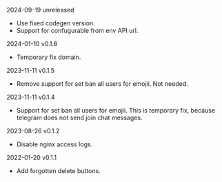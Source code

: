 2024-09-19 unreleased
  - Use fixed codegen version.
  - Support for confugurable from env API url.

2024-01-10 v0.1.6
  - Temporary fix domain.

2023-11-11 v0.1.5
  - Remove support for set ban all users for emojii. Not needed.

2023-11-11 v0.1.4
  - Support for set ban all users for emojii. This is temporary fix, because telegram does not send join chat messages.

2023-08-26 v0.1.2
  - Disable nginx access logs.

2022-01-20 v0.1.1
  - Add forgotten delete buttons.
